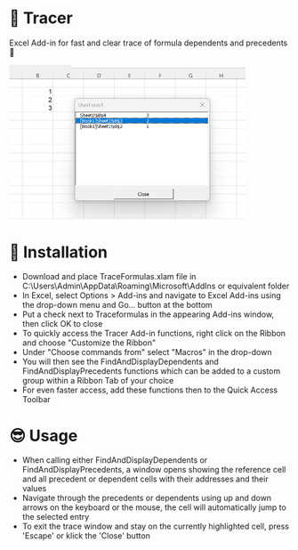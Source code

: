 # :beginner: Tracer
Excel Add-in for fast and clear trace of formula dependents and precedents :rocket:
<p><img src='Tracer.png' width='425'></p>

# :notebook_with_decorative_cover: Installation
- Download and place TraceFormulas.xlam file in C:\Users\Admin\AppData\Roaming\Microsoft\AddIns or equivalent folder
- In Excel, select Options > Add-ins and navigate to Excel Add-ins using the drop-down menu and Go... button at the bottom
- Put a check next to Traceformulas in the appearing Add-ins window, then click OK to close
- To quickly access the Tracer Add-in functions, right click on the Ribbon and choose "Customize the Ribbon"
- Under "Choose commands from" select "Macros" in the drop-down
- You will then see the FindAndDisplayDependents and FindAndDisplayPrecedents functions which can be added to a custom group within a Ribbon Tab of your choice
- For even faster access, add these functions then to the Quick Access Toolbar 

# :sunglasses: Usage
- When calling either FindAndDisplayDependents or FindAndDisplayPrecedents, a window opens showing the reference cell and all precedent or dependent cells with their addresses and their values
- Navigate through the precedents or dependents using up and down arrows on the keyboard or the mouse, the cell will automatically jump to the selected entry
- To exit the trace window and stay on the currently highlighted cell, press 'Escape' or klick the 'Close' button
